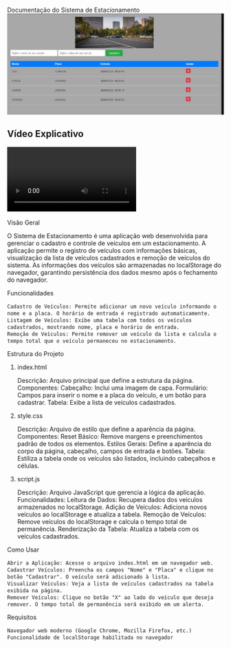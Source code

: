 Documentação do Sistema de Estacionamento
![Interface do Projeto](img/preview.png)





## Vídeo Explicativo

![Vídeo Explicativo](video/pre.mp4)


Visão Geral

O Sistema de Estacionamento é uma aplicação web desenvolvida para gerenciar o cadastro e controle de veículos em um estacionamento. A aplicação permite o registro de veículos com informações básicas, visualização da lista de veículos cadastrados e remoção de veículos do sistema. As informações dos veículos são armazenadas no localStorage do navegador, garantindo persistência dos dados mesmo após o fechamento do navegador.



Funcionalidades

    Cadastro de Veículos: Permite adicionar um novo veículo informando o nome e a placa. O horário de entrada é registrado automaticamente.
    Listagem de Veículos: Exibe uma tabela com todos os veículos cadastrados, mostrando nome, placa e horário de entrada.
    Remoção de Veículos: Permite remover um veículo da lista e calcula o tempo total que o veículo permaneceu no estacionamento.

Estrutura do Projeto
1. index.html

    Descrição: Arquivo principal que define a estrutura da página.
    Componentes:
        Cabeçalho: Inclui uma imagem de capa.
        Formulário: Campos para inserir o nome e a placa do veículo, e um botão para cadastrar.
        Tabela: Exibe a lista de veículos cadastrados.

2. style.css

    Descrição: Arquivo de estilo que define a aparência da página.
    Componentes:
        Reset Básico: Remove margens e preenchimentos padrão de todos os elementos.
        Estilos Gerais: Define a aparência do corpo da página, cabeçalho, campos de entrada e botões.
        Tabela: Estiliza a tabela onde os veículos são listados, incluindo cabeçalhos e células.

3. script.js

    Descrição: Arquivo JavaScript que gerencia a lógica da aplicação.
    Funcionalidades:
        Leitura de Dados: Recupera dados dos veículos armazenados no localStorage.
        Adição de Veículos: Adiciona novos veículos ao localStorage e atualiza a tabela.
        Remoção de Veículos: Remove veículos do localStorage e calcula o tempo total de permanência.
        Renderização da Tabela: Atualiza a tabela com os veículos cadastrados.

Como Usar

    Abrir a Aplicação: Acesse o arquivo index.html em um navegador web.
    Cadastrar Veículos: Preencha os campos "Nome" e "Placa" e clique no botão "Cadastrar". O veículo será adicionado à lista.
    Visualizar Veículos: Veja a lista de veículos cadastrados na tabela exibida na página.
    Remover Veículos: Clique no botão "X" ao lado do veículo que deseja remover. O tempo total de permanência será exibido em um alerta.

Requisitos

    Navegador web moderno (Google Chrome, Mozilla Firefox, etc.)
    Funcionalidade de localStorage habilitada no navegador
